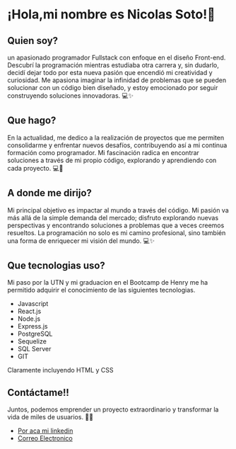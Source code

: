 # ¡Hola,mi nombre es Nicolas Soto!👋 

## Quien soy?
un apasionado programador Fullstack con enfoque en el diseño Front-end. Descubrí la programación mientras estudiaba otra carrera y, sin dudarlo, decidí dejar todo por esta nueva pasión que encendió mi creatividad y curiosidad. Me apasiona imaginar la infinidad de problemas que se pueden solucionar con un código bien diseñado, y estoy emocionado por seguir construyendo soluciones innovadoras. 💻✨

## Que hago?
En la actualidad, me dedico a la realización de proyectos que me permiten consolidarme y enfrentar nuevos desafíos, contribuyendo así a mi continua formación como programador. Mi fascinación radica en encontrar soluciones a través de mi propio código, explorando y aprendiendo con cada proyecto. 💻🚀

## A donde me dirijo?
Mi principal objetivo es impactar al mundo a través del código. Mi pasión va más allá de la simple demanda del mercado; disfruto explorando nuevas perspectivas y encontrando soluciones a problemas que a veces creemos resueltos. La programación no solo es mi camino profesional, sino también una forma de enriquecer mi visión del mundo. 💻✨

## Que tecnologias uso?
Mi paso por la UTN y mi graduacion en el Bootcamp de Henry me ha permitido adquirir el conocimiento de las siguientes tecnologias.
- Javascript
- React.js
- Node.js
- Express.js
- PostgreSQL
- Sequelize
- SQL Server
- GIT

Claramente incluyendo HTML y CSS


## Contáctame!!
Juntos, podemos emprender un proyecto extraordinario y transformar la vida de miles de usuarios. 💬🚀
- [Por aca mi linkedin](https://www.linkedin.com/in/nicolas-soto-7272051b0/)
- [Correo Electronico](mailto:nicosoto18@hotmail.com)






